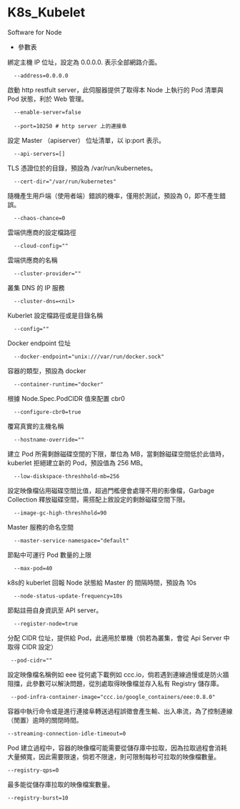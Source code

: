 # K8s_Kubelet
Software for Node

* 參數表


綁定主機 IP 位址，設定為 0.0.0.0. 表示全部網路介面。

      --address=0.0.0.0

啟動 http restfult server，此伺服器提供了取得本 Node 上執行的 Pod 清單與 Pod 狀態，利於 Web 管理。

      --enable-server=false
      
      --port=10250 # http server 上的連接阜
      
設定 Master （apiserver） 位址清單，以 ip:port 表示。

      --api-servers=[]
      
TLS 憑證位於的目錄，預設為 /var/run/kubernetes。

      --cert-dir="/var/run/kubernetes"
      
隨機產生用戶端（使用者端）錯誤的機率，僅用於測試，預設為 0，即不產生錯誤。

      --chaos-chance=0
      
雲端供應商的設定檔路徑

      --cloud-config=""
      
雲端供應商的名稱

      --cluster-provider=""
      
叢集 DNS 的 IP 服務

      --cluster-dns=<nil>
      
Kuberlet 設定檔路徑或是目錄名稱

      --config=""
      
Docker endpoint 位址

      --docker-endpoint="unix:///var/run/docker.sock"
      
容器的類型，預設為 docker

      --container-runtime="docker"
      
根據 Node.Spec.PodCIDR 值來配置 cbr0

      --configure-cbr0=true
    
覆寫真實的主機名稱

      --hostname-override=""
      
建立 Pod 所需剩餘磁碟空間的下限，單位為 MB，當剩餘磁碟空間低於此值時， kuberlet 拒絕建立新的 Pod，預設值為 256 MB。

      --low-diskspace-threshhold-mb=256
      
設定映像檔佔用磁碟空間比值，超過門檻便會處理不用的影像檔，Garbage Collection 釋放磁碟空間，需搭配上敘設定的剩餘磁碟空間下限。

      --image-gc-high-threshhold=90
   
Master 服務的命名空間

      --master-service-namespace="default"
     
節點中可運行 Pod 數量的上限

      --max-pod=40
      
k8s的 kuberlet 回報 Node 狀態給 Master 的 間隔時間，預設為 10s

      --node-status-update-frequency=10s
      
節點註冊自身資訊至 API server。

      --register-node=true
      
分配 CIDR 位址，提供給 Pod，此適用於單機（倘若為叢集，會從 Api Server 中取得 CIDR 設定）

     --pod-cidr=""
     
設定映像檔名稱例如 eee 從何處下載例如 ccc.io，倘若遇到連線過慢或是防火牆阻擋，此參數可以解決問題，從別處取得映像檔並存入私有 Registry 儲存庫。

     --pod-infra-container-image="ccc.io/google_containers/eee:0.8.0"

容器中執行命令或是進行連接阜轉送過程誤徵會產生輸、出入串流，為了控制連線（閒置）逾時的關閉時間。

    --streaming-connection-idle-timeout=0

Pod 建立過程中，容器的映像檔可能需要從儲存庫中拉取，因為拉取過程會消耗大量頻寬，因此需要限速，倘若不限速，則可限制每秒可拉取的映像檔數量。

    --registry-qps=0
    
最多能從儲存庫拉取的映像檔案數量。

    --registry-burst=10
